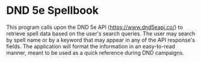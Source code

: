 # DND 5e Spellbook
This program calls upon the DND 5e API (https://www.dnd5eapi.co/) to retrieve spell data based on the user's search queries. 
The user may search by spell name or by a keyword that may appear in any of the API response's fields. The application will
format the information in an easy-to-read manner, meant to be used as a quick reference during DND campaigns.
